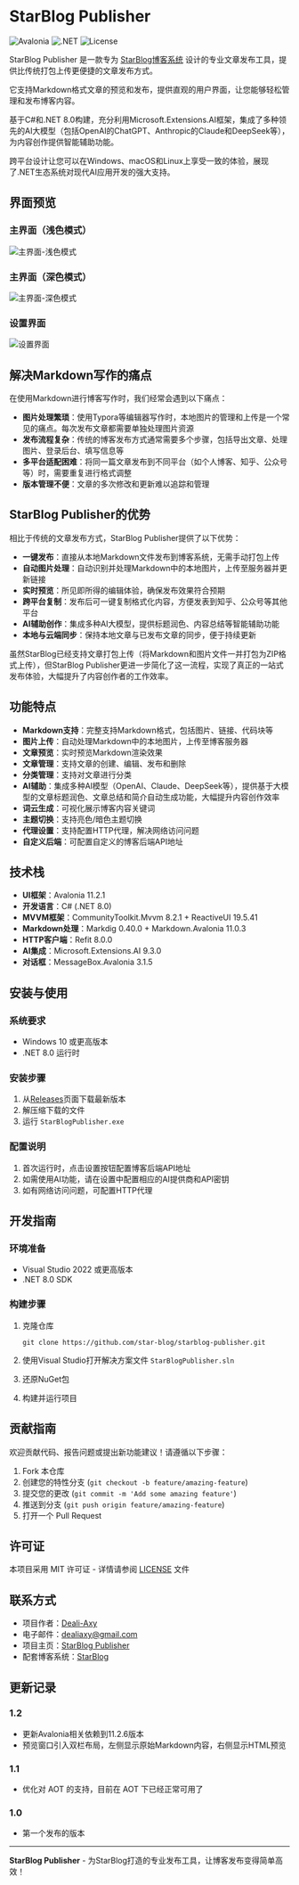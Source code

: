 # StarBlog Publisher

![Avalonia](https://img.shields.io/badge/UI-Avalonia-blue)
![.NET](https://img.shields.io/badge/.NET-8.0-purple)
![License](https://img.shields.io/badge/License-MIT-green)

StarBlog Publisher 是一款专为 [StarBlog博客系统](https://github.com/Deali-Axy/StarBlog) 设计的专业文章发布工具，提供比传统打包上传更便捷的文章发布方式。

它支持Markdown格式文章的预览和发布，提供直观的用户界面，让您能够轻松管理和发布博客内容。

基于C#和.NET 8.0构建，充分利用Microsoft.Extensions.AI框架，集成了多种领先的AI大模型（包括OpenAI的ChatGPT、Anthropic的Claude和DeepSeek等），为内容创作提供智能辅助功能。

跨平台设计让您可以在Windows、macOS和Linux上享受一致的体验，展现了.NET生态系统对现代AI应用开发的强大支持。

## 界面预览

### 主界面（浅色模式）

![主界面-浅色模式](docs/images/主界面-浅色模式.jpg)

### 主界面（深色模式）

![主界面-深色模式](docs/images/主界面-深色模式.jpg)

### 设置界面

![设置界面](docs/images/设置界面.jpg)

## 解决Markdown写作的痛点

在使用Markdown进行博客写作时，我们经常会遇到以下痛点：

- **图片处理繁琐**：使用Typora等编辑器写作时，本地图片的管理和上传是一个常见的痛点。每次发布文章都需要单独处理图片资源
- **发布流程复杂**：传统的博客发布方式通常需要多个步骤，包括导出文章、处理图片、登录后台、填写信息等
- **多平台适配困难**：将同一篇文章发布到不同平台（如个人博客、知乎、公众号等）时，需要重复进行格式调整
- **版本管理不便**：文章的多次修改和更新难以追踪和管理

## StarBlog Publisher的优势

相比于传统的文章发布方式，StarBlog Publisher提供了以下优势：

- **一键发布**：直接从本地Markdown文件发布到博客系统，无需手动打包上传
- **自动图片处理**：自动识别并处理Markdown中的本地图片，上传至服务器并更新链接
- **实时预览**：所见即所得的编辑体验，确保发布效果符合预期
- **跨平台复制**：发布后可一键复制格式化内容，方便发表到知乎、公众号等其他平台
- **AI辅助创作**：集成多种AI大模型，提供标题润色、内容总结等智能辅助功能
- **本地与云端同步**：保持本地文章与已发布文章的同步，便于持续更新

虽然StarBlog已经支持文章打包上传（将Markdown和图片文件一并打包为ZIP格式上传），但StarBlog Publisher更进一步简化了这一流程，实现了真正的一站式发布体验，大幅提升了内容创作者的工作效率。

## 功能特点

- **Markdown支持**：完整支持Markdown格式，包括图片、链接、代码块等
- **图片上传**：自动处理Markdown中的本地图片，上传至博客服务器
- **文章预览**：实时预览Markdown渲染效果
- **文章管理**：支持文章的创建、编辑、发布和删除
- **分类管理**：支持对文章进行分类
- **AI辅助**：集成多种AI模型（OpenAI、Claude、DeepSeek等），提供基于大模型的文章标题润色、文章总结和简介自动生成功能，大幅提升内容创作效率
- **词云生成**：可视化展示博客内容关键词
- **主题切换**：支持亮色/暗色主题切换
- **代理设置**：支持配置HTTP代理，解决网络访问问题
- **自定义后端**：可配置自定义的博客后端API地址

## 技术栈

- **UI框架**：Avalonia 11.2.1
- **开发语言**：C# (.NET 8.0)
- **MVVM框架**：CommunityToolkit.Mvvm 8.2.1 + ReactiveUI 19.5.41
- **Markdown处理**：Markdig 0.40.0 + Markdown.Avalonia 11.0.3
- **HTTP客户端**：Refit 8.0.0
- **AI集成**：Microsoft.Extensions.AI 9.3.0
- **对话框**：MessageBox.Avalonia 3.1.5

## 安装与使用

### 系统要求

- Windows 10 或更高版本
- .NET 8.0 运行时

### 安装步骤

1. 从[Releases](https://github.com/star-blog/starblog-publisher/releases)页面下载最新版本
2. 解压缩下载的文件
3. 运行 `StarBlogPublisher.exe`

### 配置说明

1. 首次运行时，点击设置按钮配置博客后端API地址
2. 如需使用AI功能，请在设置中配置相应的AI提供商和API密钥
3. 如有网络访问问题，可配置HTTP代理

## 开发指南

### 环境准备

- Visual Studio 2022 或更高版本
- .NET 8.0 SDK

### 构建步骤

1. 克隆仓库
   ```
   git clone https://github.com/star-blog/starblog-publisher.git
   ```

2. 使用Visual Studio打开解决方案文件 `StarBlogPublisher.sln`

3. 还原NuGet包

4. 构建并运行项目

## 贡献指南

欢迎贡献代码、报告问题或提出新功能建议！请遵循以下步骤：

1. Fork 本仓库
2. 创建您的特性分支 (`git checkout -b feature/amazing-feature`)
3. 提交您的更改 (`git commit -m 'Add some amazing feature'`)
4. 推送到分支 (`git push origin feature/amazing-feature`)
5. 打开一个 Pull Request

## 许可证

本项目采用 MIT 许可证 - 详情请参阅 [LICENSE](LICENSE) 文件

## 联系方式

- 项目作者：[Deali-Axy](https://github.com/Deali-Axy)
- 电子邮件：dealiaxy@gmail.com
- 项目主页：[StarBlog Publisher](https://github.com/star-blog/starblog-publisher)
- 配套博客系统：[StarBlog](https://github.com/Deali-Axy/StarBlog)

## 更新记录

### 1.2

- 更新Avalonia相关依赖到11.2.6版本
- 预览窗口引入双栏布局，左侧显示原始Markdown内容，右侧显示HTML预览

### 1.1

- 优化对 AOT 的支持，目前在 AOT 下已经正常可用了

### 1.0

- 第一个发布的版本

---

**StarBlog Publisher** - 为StarBlog打造的专业发布工具，让博客发布变得简单高效！

